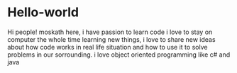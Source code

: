 # Hello-world
Hi people!
moskath here, i have passion to learn code i love to stay on computer the whole time learning new 
things, i love to share new ideas about how code works in real life situation and how to use it to solve 
problems in our sorrounding. i love object oriented programming like c# and java
